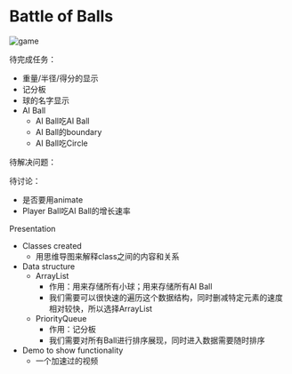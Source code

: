 # Battle of Balls

![game](https://github.com/yixiaowang2001/COMP-128_FP/blob/main/res/Pic1.png)

待完成任务：
+ 重量/半径/得分的显示
+ 记分板
+ 球的名字显示
+ AI Ball
  + AI Ball吃AI Ball
  + AI Ball的boundary
  + AI Ball吃Circle

待解决问题：

待讨论：
+ 是否要用animate
+ Player Ball吃AI Ball的增长速率

Presentation
+ Classes created
  + 用思维导图来解释class之间的内容和关系
+ Data structure
  + ArrayList
    + 作用：用来存储所有小球；用来存储所有AI Ball
    + 我们需要可以很快速的遍历这个数据结构，同时删减特定元素的速度相对较快，所以选择ArrayList
  + PriorityQueue
    + 作用：记分板
    + 我们需要对所有Ball进行排序展现，同时进入数据需要随时排序
+ Demo to show functionality
  + 一个加速过的视频
